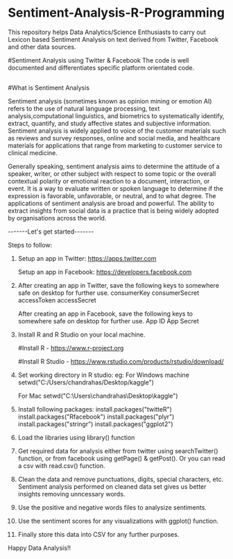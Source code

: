 # Sentiment-Analysis-R-Programming
This repository helps Data Analytics/Science Enthusiasts to carry out Lexicon based Sentiment Analysis on text derived from Twitter, Facebook and other data sources.

#Sentiment Analysis using Twitter & Facebook
The code is well documented and differentiates specific platform orientated code.
##
#What is Sentiment Analysis

Sentiment analysis (sometimes known as opinion mining or emotion AI) refers to the use of natural language processing, text analysis,computational linguistics, and biometrics to systematically identify, extract, quantify, and study affective states and subjective information. Sentiment analysis is widely applied to voice of the customer materials such as reviews and survey responses, online and social media, and healthcare materials for applications that range from marketing to customer service to clinical medicine.

Generally speaking, sentiment analysis aims to determine the attitude of a speaker, writer, or other subject with respect to some topic or the overall contextual polarity or emotional reaction to a document, interaction, or event. It is a way to evaluate written or spoken language to determine if the expression is favorable, unfavorable, or neutral, and to what degree. The applications of sentiment analysis are broad and powerful. The ability to extract insights from social data is a practice that is being widely adopted by organisations across the world.

-------Let's get started-------

Steps to follow:

1) Setup an app in Twitter:
    https://apps.twitter.com

   Setup an app in Facebook:
    https://developers.facebook.com

2)  After creating an app in Twitter, save the following keys to somewhere safe on desktop for further use.
    consumerKey
    consumerSecret
    accessToken
    accessSecret

    After creating an app in Facebook, save the following keys to somewhere safe on desktop for further use.
    App ID
    App Secret

3) Install R and R Studio on your local machine.

    #Install R - https://www.r-project.org
    
    #Install R Studio - https://www.rstudio.com/products/rstudio/download/


4) Set working directory in R studio:
    eg: 
    For Windows machine
    setwd("C:/Users/chandrahas/Desktop/kaggle")

    For Mac
    setwd("C:\Users\chandrahas\Desktop\kaggle")

5) Install following packages:
    install.packages("twitteR")
    install.packages("Rfacebook")
    install.packages("plyr")
    install.packages("stringr")
    install.packages("ggplot2") 

6) Load the libraries using library() function

7) Get required data for analysis either from twitter using searchTwitter() function, or from facebook using getPage() & getPost().     Or you can read a csv with read.csv() function.

8) Clean the data and remove punctuations, digits, special characters, etc. Sentiment analysis performed on cleaned data set gives us better insights removing unncessary words.

9) Use the positive and negative words files to analysize sentiments.

10) Use the sentiment scores for any visualizations with ggplot() function.

11) Finally store this data into CSV for any further purposes. 

Happy Data Analysis!!
